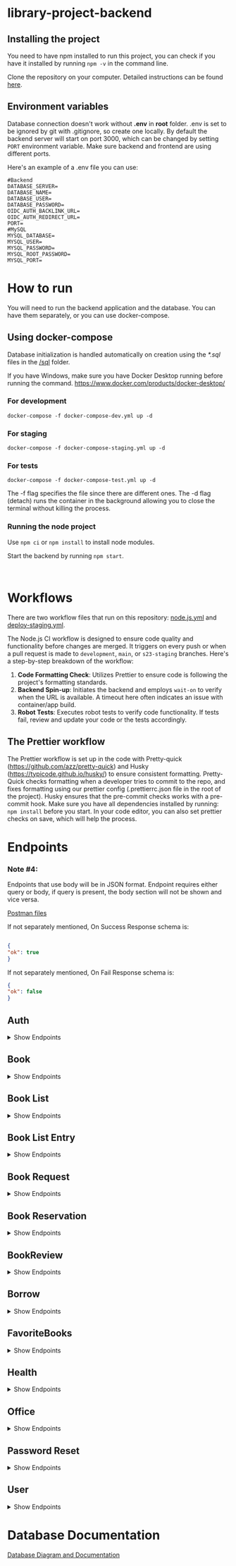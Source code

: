  # library-project-backend

## Installing the project

You need to have npm installed to run this project, you can check if you have it installed by running `npm -v` in the command line.

Clone the repository on your computer. Detailed instructions can be found [here](https://docs.github.com/en/repositories/creating-and-managing-repositories/cloning-a-repository?tool=webui).

## Environment variables

Database connection doesn't work without **.env** in **root** folder. .env is set to be ignored by git with .gitignore, so create one locally. By default the backend server will start on port 3000, which can be changed by setting `PORT` environment variable. Make sure backend and frontend are using different ports.

Here's an example of a .env file you can use:

```env
#Backend
DATABASE_SERVER=
DATABASE_NAME=
DATABASE_USER=
DATABASE_PASSWORD=
OIDC_AUTH_BACKLINK_URL=
OIDC_AUTH_REDIRECT_URL=
PORT=
#MySQL
MYSQL_DATABASE=
MYSQL_USER=
MYSQL_PASSWORD=
MYSQL_ROOT_PASSWORD=
MYSQL_PORT=
```

# How to run

You will need to run the backend application and the database. You can have them separately, or you can use docker-compose.

## Using docker-compose

Database initialization is handled automatically on creation using the _\*.sql_ files in the [/sql](./sql/) folder.

If you have Windows, make sure you have Docker Desktop running before running the command. https://www.docker.com/products/docker-desktop/

### For development

```
docker-compose -f docker-compose-dev.yml up -d
```
### For staging

```
docker-compose -f docker-compose-staging.yml up -d
```
### For tests
```
docker-compose -f docker-compose-test.yml up -d
```

The -f flag specifies the file since there are different ones. The -d flag (detach) runs the container in the background allowing you to close the terminal without killing the process.

### Running the node project

Use `npm ci` or `npm install` to install node modules.

Start the backend by running `npm start`.


<br>

# Workflows

There are two workflow files that run on this repository: [node.js.yml](/.github/workflows/node.js.yml) and [deploy-staging.yml](/.github/workflows/deploy-staging.yml).

The Node.js CI workflow is designed to ensure code quality and functionality before changes are merged. It triggers on every push or when a pull request is made to `development`, `main`, or `s23-staging` branches. Here's a step-by-step breakdown of the workflow:

1. **Code Formatting Check**: Utilizes Prettier to ensure code is following the project's formatting standards.
2. **Backend Spin-up**: Initiates the backend and employs `wait-on` to verify when the URL is available. A timeout here often indicates an issue with container/app build.
3. **Robot Tests**: Executes robot tests to verify code functionality. If tests fail, review and update your code or the tests accordingly.

## The Prettier workflow

The Prettier workflow is set up in the code with Pretty-quick (https://github.com/azz/pretty-quick) and Husky (https://typicode.github.io/husky/) to ensure consistent formatting. Pretty-Quick checks formatting when a developer tries to commit to the repo, and fixes formatting using our prettier config (.prettierrc.json file in the root of the project). Husky ensures that the pre-commit checks works with a pre-commit hook. Make sure you have all dependencies installed by running: `npm install` before you start. In your code editor, you can also set prettier checks on save, which will help the process.

# Endpoints

### Note #4:

Endpoints that use body will be in JSON format. Endpoint requires either query or body, if query is present, the body section will not be shown and vice versa.
<br>

[Postman files](./docs/postman)

If not separately mentioned, On Success Response schema is:

```JSON

{
"ok": true
}

```

If not separately mentioned, On Fail Response schema is:

```JSON
{
"ok": false
}
```

## Auth

<Details>
    <Summary>
        Show Endpoints
    </Summary>

### /auth/register (POST)

Body

```JSON
{
  "username": string,
  "email": string,
  "password": string
}
```

On Success Response schema:

```JSON
{
  "ok": true,
  "secret": string
}
```

On Fail Response schema:

```JSON
{
  "ok": false,
  "message": string
}
```

### /auth/login (POST)

Body

```JSON
{
  "email": string,
  "password": string
}
```

On Success Response schema:

```JSON
{
  "ok": true,
  "userId": number,
  "secret": string
}
```

On Fail Response schema:

```JSON
{
  "ok": false,
  "message": string
}
```

### /auth/logout (POST)

On Fail Response schema:

```JSON
{
  "ok": false,
  "message": string
}
```

</Details>

## Book

<Details>
    <Summary>
        Show Endpoints
    </Summary>

### /book/all (GET)

On Success Response schema:

```JSON
[
  {
    "id": number,
    "library_user": number,
    "title": string,
    "image": string,
    "author": string,
    "year": number,
    "topic": string,
    "isbn": string,
    "deleted": boolean,
    "homeOfficeId": number,
    "homeOfficeName": string,
    "homeOfficeCountry": string
  }
]
```

### /book/page?page={page}&pageSize={pageSize} (GET)

pageSize is optional

On Success Response schema:

```JSON
[
  {
    "id": number,
    "library_user": number,
    "title": string,
    "image": string,
    "author": string,
    "year": number,
    "topic": string,
    "isbn": string,
    "deleted": boolean,
    "homeOfficeId": number,
    "homeOfficeName": string,
    "homeOfficeCountry": string
  }
]
```

### /book/count (GET)

On Success Response schema:

```JSON
number
```

### /book?id={id} (GET)

On Success Response schema:

```JSON
{
  "id": number,
  "library_user": number,
  "title": string,
  "image": string,
  "author": string,
  "year": number,
  "topic": string,
  "isbn": string,
  "deleted": boolean,
  "homeOfficeId": number,
  "homeOfficeName": string,
  "homeOfficeCountry": string
}
```

### /book?id={id} (DELETE)

On Success Response schema:

```JSON
{
  "id": number,
}
```

### /book (POST)

Body:

```JSON
{
  "library_user": number,
  "title": string,
  "image": string,
  "author": string,
  "year": number,
  "isbn": string,
  "topic": string,
  "homeOfficeId": string
}
```

### /book (PUT)

Body:

```JSON
{
  "id": number,
  "title": string,
  "image": string,
  "author": string,
  "year": number,
  "isbn": string,
  "topic": string,
  "homeOfficeId": string,
}
```

### /book/all/reserved (GET)

On Success Response schema:

```JSON
[
  {
    "id": number,
    "library_user": number,
    "title": string,
    "image": string,
    "author": string,
    "year": number,
    "topic": string,
    "isbn": string,
    "deleted": boolean,
    "homeOfficeId": number,
    "homeOfficeName": string,
    "homeOfficeCountry": string
  }
]
```

</Details>

## Book List

<Details>
    <Summary>
        Show Endpoints
    </Summary>
    
### /booklist/all (GET)
On Success Response schema:
```JSON
[
  {
    "id": number,
    "library_user": number,
    "name": string
  }
]
```

On Fail Response schema:

```JSON
{
  "ok": false,
  "status": 500
}
```

### /booklist/user (GET)

On Success Response schema:

```JSON
[
  {
    "id": number,
    "library_user": number,
    "name": string
  }
]
```

On Fail Response schema:

```JSON
{
  "ok": false,
  "status": 500
}
```

### /booklist/books?id={id} (GET)

On Success Response schema:

```JSON
[
  {
    "id": number,
    "library_user": number,
    "title": string,
    "image": string,
    "author": string,
    "year": number,
    "topic": string,
    "isbn": string,
    "deleted": boolean,
    "homeOfficeId": number,
    "homeOfficeName": string,
    "homeOfficeCountry": string
  }
]
```

### /booklist/info?id={id} (GET)

On Success Response schema:

```JSON
{
  "userId": number,
  "username": string,
  "name": string
}
```

### /booklist?id={id} (GET)

On Success Response schema:

```JSON
{
  "id": number,
  "library_user": number,
  "name": string
}
```

On Fail Response schema:

```JSON
{
  "ok": false,
  "status": 500
}
```

### /booklist (PUT)

Body:

```JSON
{
  "id": number,
  "name": string
}
```

On Fail Response schema:

```JSON
{
  "ok": false,
  "status": 500
}
```

### /booklist (POST)

Body:

```JSON
{
  "id": number,
  "name": string
}
```

On Fail Response schema:

```JSON
{
  "ok": false,
  "status": 500
}
```

### /booklist (DELETE)

Body:

```JSON
{
  "id": number
}
```

On Fail Response schema:

```JSON
{
  "ok": false,
  "status": 500
}
```

</Details>



## Book List Entry

<Details>
    <Summary>
        Show Endpoints
    </Summary>
    
### /booklistentry/all (GET)
On Success Response schema:
```JSON
[
  {
    "id": number,
    "list": number,
    "book": number
  }
]
```

On Fail Response schema:

```JSON
{
  "ok": false,
  "status": 500
}
```

### /booklistentry/list?id={id} (GET)

On Success Response schema:

```JSON
[
  {
    "id": number,
    "list": number,
    "book": number
  }
]
```

On Fail Response schema:

```JSON
{
  "ok": false,
  "status": 500
}
```

### /booklistentry?id={id} (GET)

On Success Response schema:

```JSON
{
  "id": number,
  "list": number,
  "book": number
}
```

On Fail Response schema:

```JSON
{
  "ok": false,
  "status": 500
}
```

### /booklistentry (POST)

Body:

```JSON
{
  "list": number,
  "book": number
}
```

On Fail Response schema:

```JSON
{
  "ok": false,
  "status": 500
}
```

### /booklistentry (DELETE)

Body:

```JSON
{
  "id": number
}
```

On Fail Response schema:

```JSON
{
  "ok": false,
  "status": 500
}
```

### /booklistentry/book (DELETE)

Body:

```JSON
{
  "listId": number,
  "bookId": number
}
```

</Details>



## Book Request

<Details>
    <Summary>
        Show Endpoints
    </Summary>

### /bookrequest/all (GET)

On Success Response schema:

```JSON
[
  {
    "id": number,
    "userId": number,
    "isbn": string,
    "title": string,
    "reason": string,
    "status": Book_request_status
  }
]
```

### /bookrequest (POST)

Body:

```JSON
{
  "userId": number,
  "isbn": string,
  "title": string,
  "reason": string
}
```

### /bookrequest/updatestatus (PUT)

Body:

```JSON
{
  "id": number,
  "status": Book_request_status
}
```

</Details>

## Book Reservation

<Details>
    <Summary>
        Show Endpoints
    </Summary>

\
Book*reservations are considered active, if they are not canceled, loaned, and the connected Borrow hasn't been returned more than RESERVATION_DAYS prior to now. Book_reservations are considered loanable, if they are active and the connecting Borrow has been returned. Book_reservation status isn't automatically updated in the backend, but is instead filtered through SQL queries and \_filterActiveReservations* function in **queries/book_reservation**.

### /bookreservation/all (GET)

On Success Response schema:

```JSON
[
  {
    "id": number,
    "userId": number,
    "bookId": number,
    "borrowId": number,
    "reservationDatetime": Date,
    "loaned": boolean,
    "canceled": boolean
  }
]
```

### /bookreservation/all/current (GET)

On Success Response schema:

```JSON
[
  {
    "id": number,
    "userId": number,
    "bookId": number,
    "borrowId": number,
    "reservationDatetime": Date,
    "loaned": boolean,
    "canceled": boolean,
    "returnDate": Date | null
  }
]
```

### /bookreservation/active/loanable

```JSON
[
  {
    "id": number,
    "bookId": number,
    "reservationDatetime": Date,
    "loaned": boolean,
    "canceled": boolean,
    "returnDate": Date
  }
]
```

### /bookreservation/all/extended (GET)

On Success Response schema:

```JSON
[
  {
    "id": number,
    "username": string,
    "image": string,
    "title": string,
    "bookId": number,
    "reservationDatetime": Date,
    "loaned": boolean,
    "canceled": boolean,
    "returnDate": Date | null
  }
]
```

### /bookreservation/book (GET)

Body:

```JSON
{
  "bookId": number
}
```

On Success Response schema:

```JSON
[
  {
    "id": number,
    "userId": number,
    "bookId": number,
    "borrowId": number,
    "reservationDatetime": Date,
    "loaned": boolean,
    "canceled": boolean,
    "returnDate": Date | null
  }
]
```

### /bookreservation (POST)

Body:

```JSON
{
  "userId": number,
  "bookId": number
}
```

### /bookreservation/cancel (POST)

Body:

```JSON
{
  "bookId": number
}
```

### /bookreservation/loan (POST)

Body:

```JSON
{
  "reservationId": number
}
```

### /bookreservation/user/current (POST)

Body:

```JSON
{
  "userId": number,
}
```

</Details>



## BookReview

<Details>
    <Summary>
        Show Endpoints
    </Summary>

### /review/all (GET)

On Success Response schema:

```JSON
[
{
        "id": number,
        "user_id": number,
        "book_id": number,
        "comment": string,
        "rating": number,
        "review_date": Date
}
]
```

### /review/book (GET)

Body:

```JSON
{
  "bookId": number
}
```

On Success Response schema:

```JSON
[
{
        "id": number,
        "user_id": number,
        "book_id": number,
        "comment": string,
        "rating": number,
        "review_date": Date
}
]
```

### /review/average (GET)

Body:

```JSON
{
  "bookId": number
}
```

On Success Response schema:

```JSON
{
    "averageRating": number
}
```


### /review (DELETE)

Body:

```JSON
{
    "reviewId": number
}
```

### /review (POST)

Body:

```JSON
{
    "bookId": number,
    "comment": string,
    "rating": number
}
```

### /review (POST)

Body:

```JSON
{ 
    "comment": string,
    "rating": number,
    "reviewId": number
}
```

</Details>

## Borrow

<Details>
    <Summary>
        Show Endpoints
    </Summary>

### /borrow/all (GET)

On Success Response schema:

```JSON
[
  {
    "id": number,
    "library_user": number,
    "book": number,
    "dueDate": Date,
    "borrowDate": Date,
    "returned": boolean,
    "returnDate": Date | null
  }
]
```

### /borrow?id={id} (GET)

On Success Response schema:

```JSON
{
  "id": number,
  "library_user": number,
  "book": number,
  "dueDate": Date,
  "borrowDate": Date,
  "returned": boolean,
  "returnDate": Date | null
}
```

### /borrow (DELETE)

Body:

```JSON
{
    "id": number
}
```

### /borrow (POST)

Body:

```JSON
{
  "userId": number,
  "bookId": number,
  "dueDate": Date,
  "borrowDate": Date,
  "returned": boolean
}
```

On Fail Response schema:

```JSON
{
  "ok": false,
  "message": string
}
```

### /borrow (PUT)

Body:

```JSON
{
  "id": number,
  "library_user": number,
  "book": number,
  "dueDate": Date,
  "borrowDate": Date,
  "returned": boolean,
  "returnDate": Date | null
}
```

### /borrow/current (GET)

On Success Response schema:

```JSON
[
  {
    "id": number,
    "library_user": number,
    "book": number,
    "dueDate": Date,
    "borrowDate": Date,
    "returned": boolean,
    "returnDate": Date | null
  }
]
```

### /borrow/expired/admin (GET)

On Success Response schema:

```JSON
[
  {
    "borrowId": number,
    "dueDate": Date,
    "title": string,
    "bookId": number,
    "username": string,
    "userId": number
  }
]
```

### /borrow/current/admin (GET)

On Success Response schema:

```JSON
[
  {
    "username": string,
    "title": string,
    "borrowDate": Date,
    "dueDate": Date,
    "id": number
  }
]
```

### /borrow/expired (GET)

On Success Response schema:

```JSON
[
  {
    "id": number,
    "library_user": number,
    "book": number,
    "dueDate": Date,
    "borrowDate": Date,
    "returned": boolean,
    "returnDate": Date | null
  }
]
```

### /borrow/session (GET)

On Success Response schema:

```JSON
[
  {
    "id": number,
    "library_user": number,
    "book": number,
    "dueDate": Date,
    "borrowDate": Date,
    "returned": boolean,
    "returnDate": Date | null
  }
]
```

### /borrow/return (PUT)

Body:

```JSON
{
  "id": number,
  "library_user": number,
  "book": number,
  "dueDate": Date,
  "borrowDate": Date,
  "returned": boolean,
  "returnDate": Date | null
}
```

</Details>


## FavoriteBooks

<Details>
    <Summary>
        Show Endpoints
    </Summary>

### /favorite/check (GET)

Body:

```JSON
{
  "bookId": number
}
```

On Success Response schema:

```JSON
{
    "isFavorited": boolean
}
```

### /favorite/count (GET)

Body:

```JSON
{
  "bookId": number
}
```

On Success Response schema:

```JSON
{
    "count": number
}
```

### /favorite (DELETE)

Body:

```JSON
{
  "bookId": number
}
```

### /favorite (POST)

Body:

```JSON
{
    "bookId": number 
}
```

</Details>


## Health

<Details>
    <Summary>
        Show Endpoints
    </Summary>

### /health (GET)

On Fail Response schema:

```JSON
{
  "ok": false,
  "error:": string
}
```

</Details>

## Office

<Details>
    <Summary>
        Show Endpoints
    </Summary>

### /office/all (GET)

Body:

```JSON
{
  "id": number,
  "name": string,
  "countryCode": string
}
```

### /office/homeOfficeId (GET)

Body:

```JSON
{
  "id": number,
  "name": string,
  "countryCode": string
}
```

### /office/homeOfficeId (DELETE)

Body:

```JSON
{
  "id": number
}
```

### /office/homeOfficeId (PUT)

Body:

```JSON
{
  "id": number,
  "name": string,
  "countryCode": string
}
```

</Details>

## Password Reset

<Details>
    <Summary>
        Show Endpoints
    </Summary>

### /passwordreset/secret?id={id} (GET)

On Success Response schema:

```JSON
{
  "ok": true,
  "secret": string
}
```

### /passwordreset (POST)

Body:

```JSON
{
  "id": number,
  "username": string,
  "email": string,
  "passw": string,
  "administrator": boolean,
  "homeOfficeId?": number
}
```

On Fail Response schema:

```JSON
{
  "ok": false,
  "message": string
}
```

</Details>

## User

<Details>
    <Summary>
        Show Endpoints
    </Summary>

### /user/all (GET)

On Success Response schema:

```JSON
[
  {
  "id": number,
  "username": string,
  "email": string,
  "administrator": boolean,
  "deleted": boolean,
  "homeOfficeId?": number
  }
]
```

### /user?id={id} (GET)

On Success Response schema:

```JSON
{
  "id": number,
  "username": string,
  "email": string,
  "administrator": boolean
}
```

### /user/session (GET)

On Success Response schema:

```JSON
{
  "id": number,
  "username": string,
  "email": string,
  "administrator": boolean,
  "deleted": boolean
}
```

### /user (DELETE)

Body:

```JSON
{
  "id": number
}
```

### /user (POST)

Body:

```
/user?username={username}&email={email}&password={password}&administrator={administrator}
```

### /user (PUT)

```
/user?id={id}&username={username}&email={email}&password={password}&administrator={administrator} (PUT)
```

### /user (PUT)

```
/user/admin?id={id}&username={username}&email={email}&administrator={administrator} (PUT)
```

</Details>



# Database Documentation

[Database Diagram and Documentation](./sql/readme.md)

